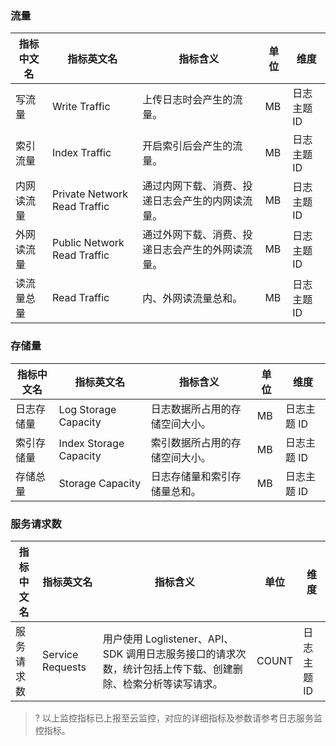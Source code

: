### 流量

| 指标中文名 | 指标英文名                   | 指标含义                                       | 单位 | 维度       |
| ---------- | ---------------------------- | ---------------------------------------------- | ---- | ---------- |
| 写流量     | Write Traffic                | 上传日志时会产生的流量。                         | MB   | 日志主题 ID |
| 索引流量   | Index Traffic                | 开启索引后会产生的流量。                         | MB   | 日志主题 ID |
| 内网读流量 | Private Network Read Traffic | 通过内网下载、消费、投递日志会产生的内网读流量。 | MB   | 日志主题 ID |
| 外网读流量 | Public Network Read Traffic  | 通过外网下载、消费、投递日志会产生的外网读流量。 | MB   | 日志主题 ID |
| 读流量总量 | Read Traffic                 | 内、外网读流量总和。                             | MB   | 日志主题 ID |

### 存储量

| 指标中文名 | 指标英文名             | 指标含义                     | 单位 | 维度       |
| ---------- | ---------------------- | ---------------------------- | ---- | ---------- |
| 日志存储量 | Log Storage Capacity   | 日志数据所占用的存储空间大小。 | MB   | 日志主题 ID |
| 索引存储量 | Index Storage Capacity | 索引数据所占用的存储空间大小。 | MB   | 日志主题 ID |
| 存储总量   | Storage Capacity       | 日志存储量和索引存储量总和。   | MB   | 日志主题 ID |

### 服务请求数

| 指标中文名 | 指标英文名       | 指标含义                                                     | 单位  | 维度       |
| ---------- | ---------------- | ------------------------------------------------------------ | ----- | ---------- |
| 服务请求数 | Service Requests | 用户使用 Loglistener、API、SDK 调用日志服务接口的请求次数，统计包括上传下载、创建删除、检索分析等读写请求。 | COUNT | 日志主题 ID |


>? 以上监控指标已上报至云监控，对应的详细指标及参数请参考日志服务监控指标。
>



